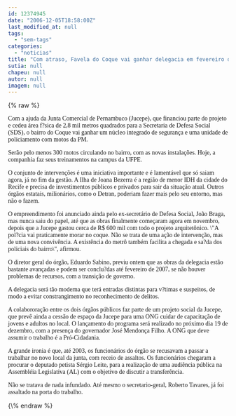 ```yaml
---
id: 12374945
date: "2006-12-05T18:58:00Z"
last_modified_at: null
tags:
  - "sem-tags"
categories:
  - "noticias"
title: "Com atraso, Favela do Coque vai ganhar delegacia em fevereiro de 2007"
sutia: null
chapeu: null
autor: null
imagem: null
---
```

{\% raw %}
<p><P><FONT face=Verdana>Com a ajuda da Junta Comercial de Pernambuco (Jucepe), que financiou parte do projeto e cedeu área f?sica de 2,8 mil metros quadrados para a Secretaria de Defesa Social (SDS), o bairro do Coque vai ganhar um núcleo integrado de segurança e uma unidade de policiamento com motos da PM. </FONT></P></p>
<p><P><FONT face=Verdana>Serão pelo menos 300 motos circulando no bairro, com as novas instalações. Hoje, a companhia faz seus treinamentos na campus da UFPE.</FONT></P></p>
<p><P><FONT face=Verdana>O conjunto de intervenções é uma iniciativa importante e é lamentável que só saiam agora, já no fim da gestão. A Ilha de Joana Bezerra é a região de menor IDH da cidade do Recife e precisa de investimentos públicos e privados para sair da situação atual. Outros órgãos estatais, milionários, como o Detran, poderiam fazer mais pelo seu entorno, mas não o fazem.</FONT></P></p>
<p><P><FONT face=Verdana>O empreendimento foi anunciado ainda pelo ex-secretário de Defesa Social, João Braga, mas nunca saiu do papel, até que as obras finalmente começaram agora em novembro, depois que a Jucepe gastou cerca de R$ 600 mil com todo o projeto arquitetônico. \"A pol?cia vai praticamente morar no coque. Não se trata de uma ação de intervenção, mas de uma nova convivência. A existência do metrô também facilita a chegada e sa?da dos policiais do bairro\", afirmou.</FONT></P></p>
<p><P><FONT face=Verdana>O diretor geral do órgão, Eduardo Sabino, previu ontem que as obras da delegacia estão bastante avançadas e podem ser conclu?das até fevereiro de 2007, se não houver problemas de recursos, com a transição de governo. </FONT></P></p>
<p><P><FONT face=Verdana>A delegacia será tão moderna que terá entradas distintas para v?timas e suspeitos, de modo a evitar constrangimento no reconhecimento de delitos.</FONT></P></p>
<p><P><FONT face=Verdana>A colabororação entre os dois órgãos públicos faz parte de um projeto social da Jucepe, que prevê ainda a cessão de espaço da Jucepe para uma ONG cuidar de capacitação de jovens e adultos no local. O lançamento do programa será realizado no próximo dia 19 de dezembro, com a presença do governador José Mendonça Filho. A ONG que deve assumir o trabalho é a Pró-Cidadania.</FONT></P></p>
<p><P><FONT face=Verdana>A grande ironia é que, até 2003, os funcionários do órgão se recusavam a passar a trabalhar no novo local da junta, com receio de assaltos. Os funcionários chegaram a procurar o deputado petista Sérgio Leite, para a realização de uma audiência pública na Assembléia Legislativa (AL) com o objetivo de discutir a transferência. </FONT></P></p>
<p><P><FONT face=Verdana>Não se tratava de nada infundado. Até mesmo o secretario-geral, Roberto Tavares, já foi assaltado na porta do trabalho. </FONT></P> </p>
{\% endraw %}